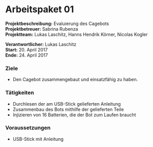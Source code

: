 # Arbeitspaket 01
**Projektbeschreibung:** Evaluierung des Cagebots  
**Projektbetreuer:** Sabrina Rubenza  
**Projektteam:** Lukas Laschitz, Hanns Hendrik Körner, Nicolas Kogler  

**Verantwortlicher:** Lukas Laschitz  
**Start:** 20. April 2017  
**Ende:** 24. April 2017

### Ziele
- Den Cagebot zusammengebaut und einsatzfähig zu haben.

### Tätigkeiten
- Durchlesen der am USB-Stick gelieferten Anleitung
- Zusammenbau des Bots mithilfe der gelieferten Teile
- Injizieren von 16 Batterien, die der Bot zum Laufen braucht

### Voraussetzungen
- USB-Stick mit Anleitung
